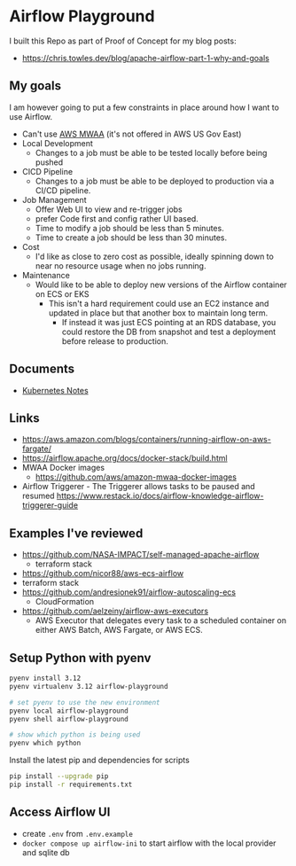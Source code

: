 # Airflow Playground

I built this Repo as part of Proof of Concept for my blog posts:

- <https://chris.towles.dev/blog/apache-airflow-part-1-why-and-goals>

## My goals

I am however going to put a few constraints in place around how I want to use Airflow.

- Can't use [AWS MWAA](https://aws.amazon.com/mwaa/) (it's not offered in AWS US Gov East)
- Local Development
  - Changes to a job must be able to be tested locally before being pushed
- CICD Pipeline
  - Changes to a job must be able to be deployed to production via a CI/CD pipeline.
- Job Management
  - Offer Web UI to view and re-trigger jobs
  - prefer Code first and config rather UI based.
  - Time to modify a job should be less than 5 minutes.
  - Time to create a job should be less than 30 minutes.
- Cost
  - I'd like as close to zero cost as possible, ideally spinning down to near no resource usage when no jobs running.
- Maintenance
  - Would like to be able to deploy new versions of the Airflow container on ECS or EKS
    - This isn't a hard requirement could use an EC2 instance and updated in place but that another box to maintain long term.
      - If instead it was just ECS pointing at an RDS database, you could restore the DB from snapshot and test a deployment before release to production.

## Documents

- [Kubernetes Notes](./docs/kubernetes_notes.md)

## Links

- <https://aws.amazon.com/blogs/containers/running-airflow-on-aws-fargate/>
- <https://airflow.apache.org/docs/docker-stack/build.html>
- MWAA Docker images
  - <https://github.com/aws/amazon-mwaa-docker-images>
- Airflow Triggerer - The Triggerer allows tasks to be paused and resumed
  <https://www.restack.io/docs/airflow-knowledge-airflow-triggerer-guide>

## Examples I've reviewed

- <https://github.com/NASA-IMPACT/self-managed-apache-airflow>
  - terraform stack
- <https://github.com/nicor88/aws-ecs-airflow>
- terraform stack
- <https://github.com/andresionek91/airflow-autoscaling-ecs>
  - CloudFormation
- <https://github.com/aelzeiny/airflow-aws-executors>
  - AWS Executor that delegates every task to a scheduled container on either AWS Batch, AWS Fargate, or AWS ECS.

## Setup Python with pyenv

```bash
pyenv install 3.12
pyenv virtualenv 3.12 airflow-playground

# set pyenv to use the new environment
pyenv local airflow-playground
pyenv shell airflow-playground

# show which python is being used
pyenv which python
```

Install the latest pip and dependencies for scripts

```bash
pip install --upgrade pip
pip install -r requirements.txt

```

## Access Airflow UI

- create `.env` from `.env.example`
- `docker compose up airflow-ini` to start airflow with the local provider and sqlite db
